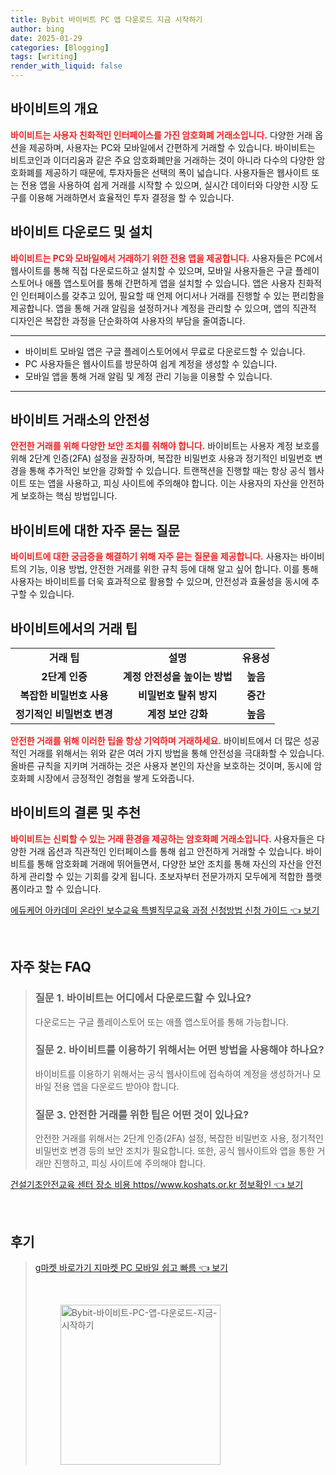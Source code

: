 ```yaml
---
title: Bybit 바이비트 PC 앱 다운로드 지금 시작하기
author: bing
date: 2025-01-29
categories: [Blogging]
tags: [writing]
render_with_liquid: false
---
```



<h2 id='바이비트_개요'>바이비트의 개요</h2>

<p><b><span style="color: #ee2323;">바이비트는 사용자 친화적인 인터페이스를 가진 암호화폐 거래소입니다.</span></b> 다양한 거래 옵션을 제공하며, 사용자는 PC와 모바일에서 간편하게 거래할 수 있습니다. 바이비트는 비트코인과 이더리움과 같은 주요 암호화폐만을 거래하는 것이 아니라 다수의 다양한 암호화폐를 제공하기 때문에, 투자자들은 선택의 폭이 넓습니다. 사용자들은 웹사이트 또는 전용 앱을 사용하여 쉽게 거래를 시작할 수 있으며, 실시간 데이터와 다양한 시장 도구를 이용해 거래하면서 효율적인 투자 결정을 할 수 있습니다.</p>

<h2 id='바이비트_다운로드'>바이비트 다운로드 및 설치</h2>

<p><b><span style="color: #ee2323;">바이비트는 PC와 모바일에서 거래하기 위한 전용 앱을 제공합니다.</span></b> 사용자들은 PC에서 웹사이트를 통해 직접 다운로드하고 설치할 수 있으며, 모바일 사용자들은 구글 플레이스토어나 애플 앱스토어를 통해 간편하게 앱을 설치할 수 있습니다. 앱은 사용자 친화적인 인터페이스를 갖추고 있어, 필요할 때 언제 어디서나 거래를 진행할 수 있는 편리함을 제공합니다. 앱을 통해 거래 알림을 설정하거나 계정을 관리할 수 있으며, 앱의 직관적 디자인은 복잡한 과정을 단순화하여 사용자의 부담을 줄여줍니다.</p>

<hr />

<ul>
    <li>바이비트 모바일 앱은 구글 플레이스토어에서 무료로 다운로드할 수 있습니다.</li>
    <li>PC 사용자들은 웹사이트를 방문하여 쉽게 계정을 생성할 수 있습니다.</li>
    <li>모바일 앱을 통해 거래 알림 및 계정 관리 기능을 이용할 수 있습니다.</li>
</ul>

<hr />

<h2 id='바이비트_안전성'>바이비트 거래소의 안전성</h2>

<p><b><span style="color: #ee2323;">안전한 거래를 위해 다양한 보안 조치를 취해야 합니다.</span></b> 바이비트는 사용자 계정 보호를 위해 2단계 인증(2FA) 설정을 권장하며, 복잡한 비밀번호 사용과 정기적인 비밀번호 변경을 통해 추가적인 보안을 강화할 수 있습니다. 트랜잭션을 진행할 때는 항상 공식 웹사이트 또는 앱을 사용하고, 피싱 사이트에 주의해야 합니다. 이는 사용자의 자산을 안전하게 보호하는 핵심 방법입니다.</p>

<h2 id='자주_묻는_질문'>바이비트에 대한 자주 묻는 질문</h2>

<p><b><span style="color: #ee2323;">바이비트에 대한 궁금증을 해결하기 위해 자주 묻는 질문을 제공합니다.</span></b> 사용자는 바이비트의 기능, 이용 방법, 안전한 거래를 위한 규칙 등에 대해 알고 싶어 합니다. 이를 통해 사용자는 바이비트를 더욱 효과적으로 활용할 수 있으며, 안전성과 효율성을 동시에 추구할 수 있습니다.</p>

<h2 id='바이비트_거래_팁'>바이비트에서의 거래 팁</h2>

<table>
    <tr>
        <td style="text-align: center; height: 17px;"><b>거래 팁</b></td>
        <td style="text-align: center; height: 17px;"><b>설명</b></td>
        <td style="text-align: center; height: 17px;"><b>유용성</b></td>
    </tr>
    <tr>
        <td style="text-align: center; height: 17px;"><b>2단계 인증</b></td>
        <td style="text-align: center; height: 17px;"><b>계정 안전성을 높이는 방법</b></td>
        <td style="text-align: center; height: 17px;"><b>높음</b></td>
    </tr>
    <tr>
        <td style="text-align: center; height: 17px;"><b>복잡한 비밀번호 사용</b></td>
        <td style="text-align: center; height: 17px;"><b>비밀번호 탈취 방지</b></td>
        <td style="text-align: center; height: 17px;"><b>중간</b></td>
    </tr>
    <tr>
        <td style="text-align: center; height: 17px;"><b>정기적인 비밀번호 변경</b></td>
        <td style="text-align: center; height: 17px;"><b>계정 보안 강화</b></td>
        <td style="text-align: center; height: 17px;"><b>높음</b></td>
    </tr>
</table>

<p><b><span style="color: #ee2323;">안전한 거래를 위해 이러한 팁을 항상 기억하며 거래하세요.</span></b> 바이비트에서 더 많은 성공적인 거래를 위해서는 위와 같은 여러 가지 방법을 통해 안전성을 극대화할 수 있습니다. 올바른 규칙을 지키며 거래하는 것은 사용자 본인의 자산을 보호하는 것이며, 동시에 암호화폐 시장에서 긍정적인 경험을 쌓게 도와줍니다.</p>

<h2 id='결론'>바이비트의 결론 및 추천</h2>

<p><b><span style="color: #ee2323;">바이비트는 신뢰할 수 있는 거래 환경을 제공하는 암호화폐 거래소입니다.</span></b> 사용자들은 다양한 거래 옵션과 직관적인 인터페이스를 통해 쉽고 안전하게 거래할 수 있습니다. 바이비트를 통해 암호화폐 거래에 뛰어들면서, 다양한 보안 조치를 통해 자신의 자산을 안전하게 관리할 수 있는 기회를 갖게 됩니다. 초보자부터 전문가까지 모두에게 적합한 플랫폼이라고 할 수 있습니다.</p>


<p><a class="click-button" title="에듀케어 아카데미 온라인 보수교육 특별직무교육 과정 신청방법 신청 가이드" href="https://greenforu.github.io/posts/%EC%97%90%EB%93%80%EC%BC%80%EC%96%B4-%EC%95%84%EC%B9%B4%EB%8D%B0%EB%AF%B8-%EC%98%A8%EB%9D%BC%EC%9D%B8-%EB%B3%B4%EC%88%98%EA%B5%90%EC%9C%A1-%ED%8A%B9%EB%B3%84%EC%A7%81%EB%AC%B4%EA%B5%90%EC%9C%A1-%EA%B3%BC%EC%A0%95-%EC%8B%A0%EC%B2%AD%EB%B0%A9%EB%B2%95-%EC%8B%A0%EC%B2%AD-%EA%B0%80%EC%9D%B4%EB%93%9C/" rel="dofollow">에듀케어 아카데미 온라인 보수교육 특별직무교육 과정 신청방법 신청 가이드 👈 보기</a></p><br>
<h2 id='자주_찾는_FAQ'>자주 찾는 FAQ</h2>
<div itemscope="" itemtype="https://schema.org/FAQPage"> 
<blockquote> 
<div itemscope="" itemprop="mainEntity" itemtype="https://schema.org/Question"> 
<h3 itemprop="name">질문 1. 바이비트는 어디에서 다운로드할 수 있나요?</h3> 
<div itemscope="" itemprop="acceptedAnswer" itemtype="https://schema.org/Answer"> 
<span itemprop="text"> 
<p>다운로드는 구글 플레이스토어 또는 애플 앱스토어를 통해 가능합니다.</p> 
</span> 
</div> 
</div> 
<div itemscope="" itemprop="mainEntity" itemtype="https://schema.org/Question"> 
<h3 itemprop="name">질문 2. 바이비트를 이용하기 위해서는 어떤 방법을 사용해야 하나요?</h3> 
<div itemscope="" itemprop="acceptedAnswer" itemtype="https://schema.org/Answer"> 
<span itemprop="text"> 
<p>바이비트를 이용하기 위해서는 공식 웹사이트에 접속하여 계정을 생성하거나 모바일 전용 앱을 다운로드 받아야 합니다.</p> 
</span> 
</div> 
</div> 
<div itemscope="" itemprop="mainEntity" itemtype="https://schema.org/Question"> 
<h3 itemprop="name">질문 3. 안전한 거래를 위한 팁은 어떤 것이 있나요?</h3> 
<div itemscope="" itemprop="acceptedAnswer" itemtype="https://schema.org/Answer"> 
<span itemprop="text"> 
<p>안전한 거래를 위해서는 2단계 인증(2FA) 설정, 복잡한 비밀번호 사용, 정기적인 비밀번호 변경 등의 보안 조치가 필요합니다. 또한, 공식 웹사이트와 앱을 통한 거래만 진행하고, 피싱 사이트에 주의해야 합니다.</p> 
</span> 
</div> 
</div> 
</blockquote> 
</div>
<p><a class="click-button" title="건설기초안전교육 센터 장소 비용 https//www.koshats.or.kr 정보확인" href="https://greenforu.github.io/posts/%EA%B1%B4%EC%84%A4%EA%B8%B0%EC%B4%88%EC%95%88%EC%A0%84%EA%B5%90%EC%9C%A1-%EC%84%BC%ED%84%B0-%EC%9E%A5%EC%86%8C-%EB%B9%84%EC%9A%A9-httpswww.koshats.or.kr-%EC%A0%95%EB%B3%B4%ED%99%95%EC%9D%B8/" rel="dofollow">건설기초안전교육 센터 장소 비용 https//www.koshats.or.kr 정보확인 👈 보기</a></p><br>
<h2 id='후기'>후기</h2>
<div itemscope itemtype="https://schema.org/Product">
  <blockquote>
 
<p><a class="click-button" title="g마켓 바로가기 지마켓 PC 모바일 쉽고 빠름" href="https://greenforu.github.io/posts/g%EB%A7%88%EC%BC%93-%EB%B0%94%EB%A1%9C%EA%B0%80%EA%B8%B0-%EC%A7%80%EB%A7%88%EC%BC%93-PC-%EB%AA%A8%EB%B0%94%EC%9D%BC-%EC%89%BD%EA%B3%A0-%EB%B9%A0%EB%A6%84/" rel="dofollow">g마켓 바로가기 지마켓 PC 모바일 쉽고 빠름 👈 보기</a></p><br>
<figure class="image"><img src="https://greenforu.github.io/assets/img/thumbnail/Bybit-바이비트-PC-앱-다운로드-지금-시작하기.webp" alt="Bybit-바이비트-PC-앱-다운로드-지금-시작하기" width="256" height="256"></figure>